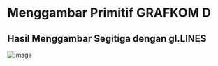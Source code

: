 # Menggambar Primitif GRAFKOM D

## Hasil Menggambar Segitiga dengan gl.LINES
![image](https://user-images.githubusercontent.com/40772378/133234780-f9b0a992-fed2-4589-ade1-857e79134193.png)
